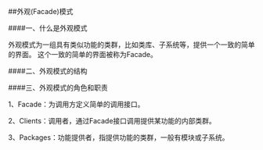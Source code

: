 ##外观(Facade)模式

####一、什么是外观模式

外观模式为一组具有类似功能的类群，比如类库、子系统等，提供一个一致的简单的界面。
这个一致的简单的界面被称为Facade。

####二、外观模式的结构

####三、外观模式的角色和职责

1、Facade：为调用方定义简单的调用接口。

2、Clients：调用者，通过Facade接口调用提供某功能的内部类群。

3、Packages：功能提供者，指提供功能的类群，一般有模块或子系统。